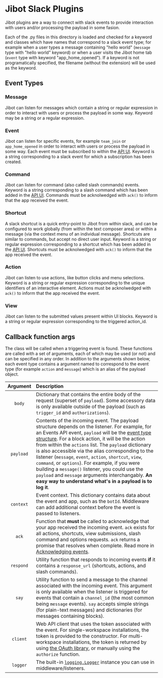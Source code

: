 # Jibot Slack Plugins

Jibot plugins are a way to connect with slack events to provide interaction with users and/or processing the payload in some fasion.

Each of the .py files in this directory is loaded and checked for a keyword and classes which have names that correspond to a slack event type; for example when a user types a message containing "hello world" (`message` type with "hello world" keyword) or when a user visits the Jibot home tab (`event` type with keyword "app_home_opened"). If a keyword is not programatically specified, the filename (without the extension) will be used as the keyword.

## Event Types

### Message
Jibot can listen for messages which contain a string or regular expression in order to interact with users or process the payload in some way. Keyword may be a string or a regular expression.


### Event
Jibot can listen for specific events, for example `team_join` or `app_home_opened` in order to interact with users or process the payload in some way. Each event must be subscribed to within the [API UI](https://api.slack.com/apps/?).  Keyword is a string corresponding to a slack event for which a subscription has been created.

### Command
Jibot can listen for command (also called slash commands) events. Keyword is a string corresponding to a slash command which has been added in the [API UI](https://api.slack.com/apps/?). Commands must be acknolwedged with `ack()` to inform that the app received the event.

### Shortcut
A slack shortcut is a quick entry-point to Jibot from within slack, and can be configured to work globally (from within the text composer area) or within a message (via the context menu of an individual message). Shortcuts are similar to commands, but accept no direct user input. Keyword is a string or regular expression corresponding to a shortcut which has been added in the [API UI](https://api.slack.com/apps/?). Shortcuts must be acknolwedged with `ack()` to inform that the app received the event.

### Action
Jibot can listen to use actions, like button clicks and menu selections. Keyword is a string or regular expression corresponding to the unique identifiers of an interactive element. Actions must be acknolwedged with `ack()` to inform that the app received the event.

### View
Jibot can listen to the submitted values present within UI blocks. Keyword is a string or regular expression corresponding to the triggered action_id.

## Callback function args
The class  will be called when a triggering event is found. These functions are called with a set of arguments, each of which may be used (or not) and can be specified in any order. In addition to the arguments shown below, each event type contains a argument named to correspond to the event type (for example `action` and `message`) which is an alias of the payload object.

| Argument  | Description  |
| :---: | :--- |
| `body` | Dictionary that contains the entire body of the request (superset of `payload`). Some accessory data is only available outside of the payload (such as `trigger_id` and `authorizations`).
| `payload` | Contents of the incoming event. The payload structure depends on the listener. For example, for an Events API event, `payload` will be the [event type structure](https://api.slack.com/events-api#event_type_structure). For a block action, it will be the action from within the `actions` list. The `payload` dictionary is also accessible via the alias corresponding to the listener (`message`, `event`, `action`, `shortcut`, `view`, `command`, or `options`). For example, if you were building a `message()` listener, you could use the `payload` and `message` arguments interchangably. **An easy way to understand what's in a payload is to log it**. |
| `context` | Event context. This dictionary contains data about the event and app, such as the `botId`. Middleware can add additional context before the event is passed to listeners.
| `ack` | Function that **must** be called to acknowledge that your app received the incoming event. `ack` exists for all actions, shortcuts, view submissions, slash command and options requests. `ack` returns a promise that resolves when complete. Read more in [Acknowledging events](https://slack.dev/bolt-python/concepts#acknowledge).
| `respond` | Utility function that responds to incoming events **if** it contains a `response_url` (shortcuts, actions, and slash commands).
| `say` | Utility function to send a message to the channel associated with the incoming event. This argument is only available when the listener is triggered for events that contain a `channel_id` (the most common being `message` events). `say` accepts simple strings (for plain-text messages) and dictionaries (for messages containing blocks).
| `client` | Web API client that uses the token associated with the event. For single-workspace installations, the token is provided to the constructor. For multi-workspace installations, the token is returned by using [the OAuth library](https://slack.dev/bolt-python/concepts#authenticating-oauth), or manually using the `authorize` function.
| `logger` | The built-in [`logging.Logger`](https://docs.python.org/3/library/logging.html) instance you can use in middleware/listeners.